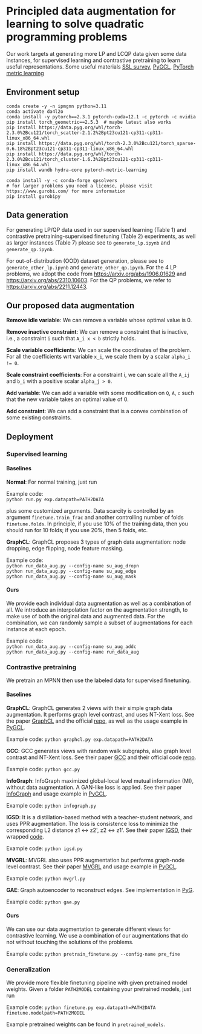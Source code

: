 # Principled data augmentation for learning to solve quadratic programming problems

Our work targets at generating more LP and LCQP data given some data instances, for supervised learning and contrastive pretraining to learn useful representations. Some useful materials [SSL survey](https://github.com/LirongWu/awesome-graph-self-supervised-learning), [PyGCL](https://github.com/PyGCL/PyGCL), [PyTorch metric learning](https://kevinmusgrave.github.io/pytorch-metric-learning/)

## Environment setup

```angular2html
conda create -y -n ipmgnn python=3.11
conda activate da4l2o
conda install -y pytorch==2.3.1 pytorch-cuda=12.1 -c pytorch -c nvidia
pip install torch_geometric==2.5.3  # maybe latest also works
pip install https://data.pyg.org/whl/torch-2.3.0%2Bcu121/torch_scatter-2.1.2%2Bpt23cu121-cp311-cp311-linux_x86_64.whl
pip install https://data.pyg.org/whl/torch-2.3.0%2Bcu121/torch_sparse-0.6.18%2Bpt23cu121-cp311-cp311-linux_x86_64.whl
pip install https://data.pyg.org/whl/torch-2.3.0%2Bcu121/torch_cluster-1.6.3%2Bpt23cu121-cp311-cp311-linux_x86_64.whl
pip install wandb hydra-core pytorch-metric-learning

conda install -y -c conda-forge qpsolvers 
# for larger problems you need a license, please visit https://www.gurobi.com/ for more information
pip install gurobipy
```

## Data generation
For generating LP/QP data used in our supervised learning (Table 1) and contrastive pretraining-supervised finetuning (Table 2) experiments, as well as larger instances (Table 7) please see to `generate_lp.ipynb` and `generate_qp.ipynb`.

For out-of-distribution (OOD) dataset generation, please see to `generate_other_lp.ipynb` and `generate_other_qp.ipynb`. For the 4 LP problems, we adopt the code from https://arxiv.org/abs/1906.01629 and https://arxiv.org/abs/2310.10603. For the QP problems, we refer to https://arxiv.org/abs/2211.12443.

## Our proposed data augmentation

__Remove idle variable__: We can remove a variable whose optimal value is 0.

__Remove inactive constraint__: We can remove a constraint that is inactive, i.e., a constraint `i` such that `A_i x < b` strictly holds. 

__Scale variable coefficients__: We can scale the coordinates of the problem. For all the coefficients wrt variable `x_i`, we scale them by a scalar `alpha_i != 0`.

__Scale constraint coefficients__: For a constraint i, we can scale all the `A_ij` and `b_i` with a positive scalar `alpha_j > 0`.

__Add variable__: We can add a variable with some modification on `Q`, `A`, `c` such that the new variable takes an optimal value of 0.

__Add constraint__: We can add a constraint that is a convex combination of some existing constraints. 

## Deployment

### Supervised learning

#### Baselines
__Normal__: For normal training, just run 

Example code:  
`python run.py exp.datapath=PATH2DATA`

plus some customized arguments. Data scarcity is controlled by an argument `finetune.train_frac` and another controlling number of folds `finetune.folds`. In principle, if you use 10% of the training data, then you should run for 10 folds; if you use 20%, then 5 folds, etc.

__GraphCL__: GraphCL proposes 3 types of graph data augmentation: node dropping, edge flipping, node feature masking. 

Example code:  
`python run_data_aug.py --config-name su_aug_dropn`  
`python run_data_aug.py --config-name su_aug_edge`  
`python run_data_aug.py --config-name su_aug_mask`

#### Ours
We provide each individual data augmentation as well as a combination of all. We introduce an interpolation factor on the augmentation strength, to make use of both the original data and augmented data. For the combination, we can randomly sample a subset of augmentations for each instance at each epoch. 

Example code:  
`python run_data_aug.py --config-name su_aug_addc`  
`python run_data_aug.py --config-name run_data_aug`

### Contrastive pretraining
We pretrain an MPNN then use the labeled data for supervised finetuning. 

#### Baselines

__GraphCL__: GraphCL generates 2 views with their simple graph data augmentation. It performs graph level contrast, and uses NT-Xent loss. See the paper [GraphCL](https://proceedings.neurips.cc/paper/2020/file/3fe230348e9a12c13120749e3f9fa4cd-Paper.pdf) and the official [repo](https://github.com/Shen-Lab/GraphCL), as well as the usage example in [PyGCL](https://github.com/PyGCL/PyGCL/blob/main/examples/GraphCL.py).

Example code: `python graphcl.py exp.datapath=PATH2DATA`

__GCC__: GCC generates views with random walk subgraphs, also graph level contrast and NT-Xent loss. See their paper [GCC](https://arxiv.org/abs/2006.09963) and their official code [repo](https://github.com/THUDM/GCC).

Example code: `python gcc.py`

__InfoGraph__: InfoGraph maximized global-local level mutual information (MI), without data augmentation. A GAN-like loss is applied. See their paper [InfoGraph](https://arxiv.org/abs/1908.01000) and usage example in [PyGCL](https://github.com/PyGCL/PyGCL/blob/main/examples/InfoGraph.py).

Example code: `python infograph.py`

__IGSD__: It is a distillation-based method with a teacher-student network, and uses PPR augmentation. The loss is consistence loss to minimize the corresponding L2 distance z1 <-> z2', z2 <-> z1'. See their paper [IGSD](https://arxiv.org/abs/2010.12609), their wrapped [code](https://openreview.net/forum?id=Z532uNJyG5y).

Example code: `python igsd.py`

__MVGRL__: MVGRL also uses PPR augmentation but performs graph-node level contrast. See their paper [MVGRL](https://arxiv.org/abs/2006.05582) and usage example in [PyGCL](https://github.com/PyGCL/PyGCL/blob/main/examples/MVGRL_graph.py).

Example code: `python mvgrl.py`

__GAE__: Graph autoencoder to reconstruct edges. See implementation in [PyG](https://pytorch-geometric.readthedocs.io/en/latest/generated/torch_geometric.nn.models.GAE.html#torch_geometric.nn.models.GAE).

Example code: `python gae.py`

#### Ours
We can use our data augmentation to generate different views for contrastive learning. We use a combination of our augmentations that do not without touching the solutions of the problems. 

Example code: `python pretrain_finetune.py --config-name pre_fine`

### Generalization
We provide more flexible finetuning pipeline with given pretrained model weights. Given a folder `PATH2MODEL` containing your pretrained models, just run

Example code: `python finetune.py exp.datapath=PATH2DATA finetune.modelpath=PATH2MODEL`

Example pretrained weights can be found in `pretrained_models`.